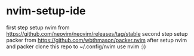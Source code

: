 # nvim-setup-ide

first step setup nvim from https://github.com/neovim/neovim/releases/tag/stable 
second step setup packer from https://github.com/wbthmason/packer.nvim
after setup nvim and packer clone this repo to ~/.config/nvim
use nvim :))

